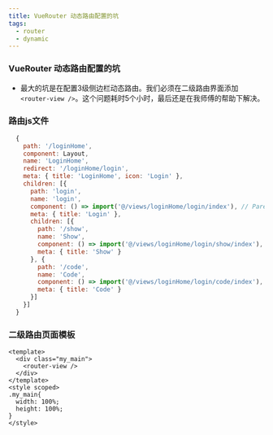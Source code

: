 ```yaml
---
title: VueRouter 动态路由配置的坑
tags:
  - router
  - dynamic 
---
```


### VueRouter 动态路由配置的坑
- 最大的坑是在配置3级侧边栏动态路由。我们必须在二级路由界面添加`<router-view />`。这个问题耗时5个小时，最后还是在我师傅的帮助下解决。

###  路由js文件
``` js
  {
    path: '/loginHome',
    component: Layout,
    name: 'LoginHome',
    redirect: '/loginHome/login',
    meta: { title: 'LoginHome', icon: 'Login' },
    children: [{
      path: 'login',
      name: 'login',
      component: () => import('@/views/loginHome/login/index'), // Parent router-view
      meta: { title: 'Login' },
      children: [{
        path: '/show',
        name: 'Show',
        component: () => import('@/views/loginHome/login/show/index'),
        meta: { title: 'Show' }
      }, {
        path: '/code',
        name: 'Code',
        component: () => import('@/views/loginHome/login/code/index'),
        meta: { title: 'Code' }
      }]
    }]
  }
```


### 二级路由页面模板
``` vue
<template>
  <div class="my_main">
    <router-view />
  </div>
</template>
<style scoped>
.my_main{
  width: 100%;
  height: 100%;
}
</style>

```